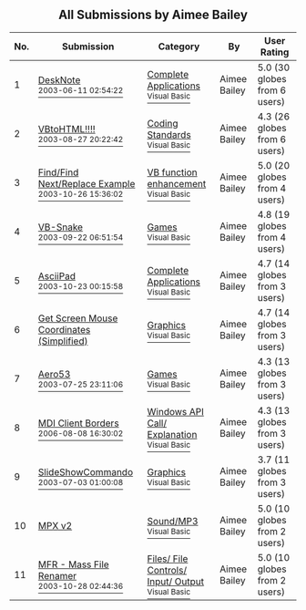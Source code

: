 ﻿<div align="center">

## All Submissions by Aimee Bailey

</div>

No.  | Submission | Category | By   | User Rating
---- | ---------- | -------- | ---- | -----------
1 | [DeskNote<br /><sup>2003-06-11 02:54:22</sup>](https://github.com/Planet-Source-Code/aimee-bailey-desknote__1-46106) | [Complete Applications<br /><sup>Visual Basic</sup>](../ByCategory/complete-applications__1-27.md) | Aimee Bailey | 5.0 (30 globes from 6 users)
2 | [VBtoHTML\!\!\!\!<br /><sup>2003-08-27 20:22:42</sup>](https://github.com/Planet-Source-Code/aimee-bailey-vbtohtml__1-48042) | [Coding Standards<br /><sup>Visual Basic</sup>](../ByCategory/coding-standards__1-43.md) | Aimee Bailey | 4.3 (26 globes from 6 users)
3 | [Find/Find Next/Replace Example<br /><sup>2003-10-26 15:36:02</sup>](https://github.com/Planet-Source-Code/aimee-bailey-find-find-next-replace-example__1-49461) | [VB function enhancement<br /><sup>Visual Basic</sup>](../ByCategory/vb-function-enhancement__1-25.md) | Aimee Bailey | 5.0 (20 globes from 4 users)
4 | [VB\-Snake<br /><sup>2003-09-22 06:51:54</sup>](https://github.com/Planet-Source-Code/aimee-bailey-vb-snake__1-48697) | [Games<br /><sup>Visual Basic</sup>](../ByCategory/games__1-38.md) | Aimee Bailey | 4.8 (19 globes from 4 users)
5 | [AsciiPad<br /><sup>2003-10-23 00:15:58</sup>](https://github.com/Planet-Source-Code/aimee-bailey-asciipad__1-49410) | [Complete Applications<br /><sup>Visual Basic</sup>](../ByCategory/complete-applications__1-27.md) | Aimee Bailey | 4.7 (14 globes from 3 users)
6 | [Get Screen Mouse Coordinates \(Simplified\)<br />](https://github.com/Planet-Source-Code/aimee-bailey-get-screen-mouse-coordinates-simplified__1-57021) | [Graphics<br /><sup>Visual Basic</sup>](../ByCategory/graphics__1-46.md) | Aimee Bailey | 4.7 (14 globes from 3 users)
7 | [Aero53<br /><sup>2003-07-25 23:11:06</sup>](https://github.com/Planet-Source-Code/aimee-bailey-aero53__1-47168) | [Games<br /><sup>Visual Basic</sup>](../ByCategory/games__1-38.md) | Aimee Bailey | 4.3 (13 globes from 3 users)
8 | [MDI Client Borders<br /><sup>2006-08-08 16:30:02</sup>](https://github.com/Planet-Source-Code/aimee-bailey-mdi-client-borders__1-66222) | [Windows API Call/ Explanation<br /><sup>Visual Basic</sup>](../ByCategory/windows-api-call-explanation__1-39.md) | Aimee Bailey | 4.3 (13 globes from 3 users)
9 | [SlideShowCommando<br /><sup>2003-07-03 01:00:08</sup>](https://github.com/Planet-Source-Code/aimee-bailey-slideshowcommando__1-46609) | [Graphics<br /><sup>Visual Basic</sup>](../ByCategory/graphics__1-46.md) | Aimee Bailey | 3.7 (11 globes from 3 users)
10 | [MPX v2<br />](https://github.com/Planet-Source-Code/aimee-bailey-mpx-v2__1-44505) | [Sound/MP3<br /><sup>Visual Basic</sup>](../ByCategory/sound-mp3__1-45.md) | Aimee Bailey | 5.0 (10 globes from 2 users)
11 | [MFR \- Mass File Renamer<br /><sup>2003-10-28 02:44:36</sup>](https://github.com/Planet-Source-Code/aimee-bailey-mfr-mass-file-renamer__1-49487) | [Files/ File Controls/ Input/ Output<br /><sup>Visual Basic</sup>](../ByCategory/files-file-controls-input-output__1-3.md) | Aimee Bailey | 5.0 (10 globes from 2 users)
